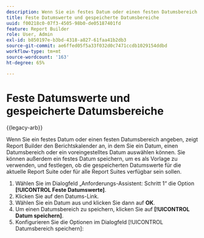 ```yaml
---
description: Wenn Sie ein festes Datum oder einen festen Datumsbereich angeben, zeigt Report Builder den Berichtskalender an, in dem Sie ein Datum, einen Datumsbereich oder ein voreingestelltes Datum auswählen können. Sie können außerdem ein festes Datum speichern, um es als Vorlage zu verwenden, und festlegen, ob die gespeicherten Datumswerte für die aktuelle Report Suite oder für alle Report Suites verfügbar sein sollen.
title: Feste Datumswerte und gespeicherte Datumsbereiche
uuid: f00218c0-07f3-4505-98b0-de05187401fd
feature: Report Builder
role: User, Admin
exl-id: b850197e-b3bd-4318-a827-61faa41b2db3
source-git-commit: ae6ffed05f5a33f032d0c7471ccdb1029154ddbd
workflow-type: tm+mt
source-wordcount: '163'
ht-degree: 65%

---
```


# Feste Datumswerte und gespeicherte Datumsbereiche

{{legacy-arb}}

Wenn Sie ein festes Datum oder einen festen Datumsbereich angeben, zeigt Report Builder den Berichtskalender an, in dem Sie ein Datum, einen Datumsbereich oder ein voreingestelltes Datum auswählen können. Sie können außerdem ein festes Datum speichern, um es als Vorlage zu verwenden, und festlegen, ob die gespeicherten Datumswerte für die aktuelle Report Suite oder für alle Report Suites verfügbar sein sollen.

1. Wählen Sie im Dialogfeld „Anforderungs-Assistent: Schritt 1“ die Option **[!UICONTROL Feste Datumswerte]**.
1. Klicken Sie auf den Datums-Link.
1. Wählen Sie ein Datum aus und klicken Sie dann auf **OK**.
1. Um einen Datumsbereich zu speichern, klicken Sie auf **[!UICONTROL Datum speichern]**.
1. Konfigurieren Sie die Optionen im Dialogfeld [!UICONTROL Datumsbereich speichern]:
